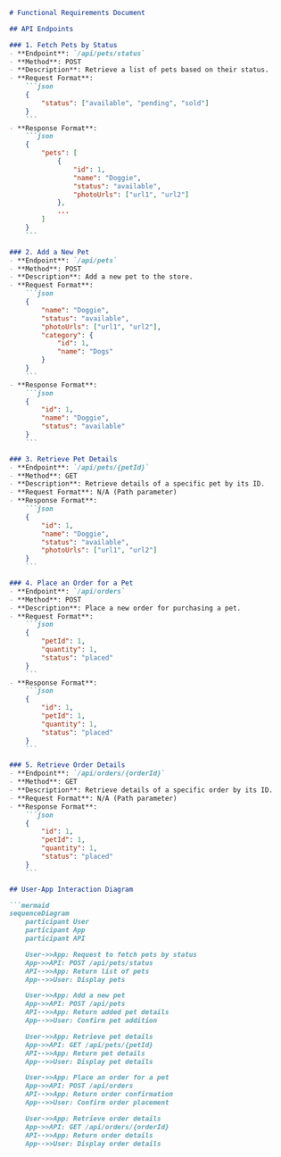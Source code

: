 ```markdown
# Functional Requirements Document

## API Endpoints

### 1. Fetch Pets by Status
- **Endpoint**: `/api/pets/status`
- **Method**: POST
- **Description**: Retrieve a list of pets based on their status.
- **Request Format**:
    ```json
    {
        "status": ["available", "pending", "sold"]
    }
    ```
- **Response Format**:
    ```json
    {
        "pets": [
            {
                "id": 1,
                "name": "Doggie",
                "status": "available",
                "photoUrls": ["url1", "url2"]
            },
            ...
        ]
    }
    ```

### 2. Add a New Pet
- **Endpoint**: `/api/pets`
- **Method**: POST
- **Description**: Add a new pet to the store.
- **Request Format**:
    ```json
    {
        "name": "Doggie",
        "status": "available",
        "photoUrls": ["url1", "url2"],
        "category": {
            "id": 1,
            "name": "Dogs"
        }
    }
    ```
- **Response Format**:
    ```json
    {
        "id": 1,
        "name": "Doggie",
        "status": "available"
    }
    ```

### 3. Retrieve Pet Details
- **Endpoint**: `/api/pets/{petId}`
- **Method**: GET
- **Description**: Retrieve details of a specific pet by its ID.
- **Request Format**: N/A (Path parameter)
- **Response Format**:
    ```json
    {
        "id": 1,
        "name": "Doggie",
        "status": "available",
        "photoUrls": ["url1", "url2"]
    }
    ```

### 4. Place an Order for a Pet
- **Endpoint**: `/api/orders`
- **Method**: POST
- **Description**: Place a new order for purchasing a pet.
- **Request Format**:
    ```json
    {
        "petId": 1,
        "quantity": 1,
        "status": "placed"
    }
    ```
- **Response Format**:
    ```json
    {
        "id": 1,
        "petId": 1,
        "quantity": 1,
        "status": "placed"
    }
    ```

### 5. Retrieve Order Details
- **Endpoint**: `/api/orders/{orderId}`
- **Method**: GET
- **Description**: Retrieve details of a specific order by its ID.
- **Request Format**: N/A (Path parameter)
- **Response Format**:
    ```json
    {
        "id": 1,
        "petId": 1,
        "quantity": 1,
        "status": "placed"
    }
    ```

## User-App Interaction Diagram

```mermaid
sequenceDiagram
    participant User
    participant App
    participant API

    User->>App: Request to fetch pets by status
    App->>API: POST /api/pets/status
    API-->>App: Return list of pets
    App-->>User: Display pets

    User->>App: Add a new pet
    App->>API: POST /api/pets
    API-->>App: Return added pet details
    App-->>User: Confirm pet addition

    User->>App: Retrieve pet details
    App->>API: GET /api/pets/{petId}
    API-->>App: Return pet details
    App-->>User: Display pet details

    User->>App: Place an order for a pet
    App->>API: POST /api/orders
    API-->>App: Return order confirmation
    App-->>User: Confirm order placement

    User->>App: Retrieve order details
    App->>API: GET /api/orders/{orderId}
    API-->>App: Return order details
    App-->>User: Display order details
```
```